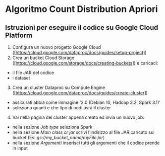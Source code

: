 # Algoritmo Count Distribution Apriori

## Istruzioni per eseguire il codice su Google Cloud Platform

1. Configura un nuovo progetto Google Cloud ([https://cloud.google.com/dataproc/docs/guides/setup-project])
2. Crea un bucket Cloud Storage ([https://cloud.google.com/storage/docs/creating-buckets]) e caricaci:
  - il file JAR del codice
  - i dataset
3. Crea un cluster Dataproc su Compute Engine ([https://cloud.google.com/dataproc/docs/guides/create-cluster])
  - assicurati abbia come immagine '2.0 (Debian 10, Hadoop 3.2, Spark 3.1)'
  - seleziona quanti e che tipo di nodi avrà il cluster
4. Vai nella pagina del cluster appena creato ed invia un nuovo job:
  - nella sezione *Job type* seleziona Spark
  - nella sezione *Main class or jar* scrivi l'indirizzo al file JAR caricato sul bucket (Es: *gs://my_bucket_name/myFile.jar*)
  - nella sezione *Argomenti* inserisci tutti gli argomenti che il codice prende in input



